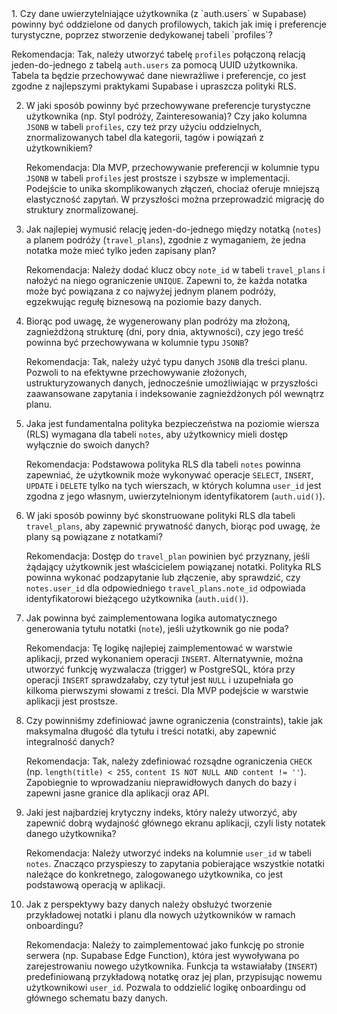 <pytania>
1. Czy dane uwierzytelniające użytkownika (z `auth.users` w Supabase) powinny być oddzielone od danych profilowych, takich jak imię i preferencje turystyczne, poprzez stworzenie dedykowanej tabeli `profiles`?

   Rekomendacja: Tak, należy utworzyć tabelę `profiles` połączoną relacją jeden-do-jednego z tabelą `auth.users` za pomocą UUID użytkownika. Tabela ta będzie przechowywać dane niewrażliwe i preferencje, co jest zgodne z najlepszymi praktykami Supabase i upraszcza polityki RLS.

2. W jaki sposób powinny być przechowywane preferencje turystyczne użytkownika (np. Styl podróży, Zainteresowania)? Czy jako kolumna `JSONB` w tabeli `profiles`, czy też przy użyciu oddzielnych, znormalizowanych tabel dla kategorii, tagów i powiązań z użytkownikiem?

   Rekomendacja: Dla MVP, przechowywanie preferencji w kolumnie typu `JSONB` w tabeli `profiles` jest prostsze i szybsze w implementacji. Podejście to unika skomplikowanych złączeń, chociaż oferuje mniejszą elastyczność zapytań. W przyszłości można przeprowadzić migrację do struktury znormalizowanej.

3. Jak najlepiej wymusić relację jeden-do-jednego między notatką (`notes`) a planem podróży (`travel_plans`), zgodnie z wymaganiem, że jedna notatka może mieć tylko jeden zapisany plan?

   Rekomendacja: Należy dodać klucz obcy `note_id` w tabeli `travel_plans` i nałożyć na niego ograniczenie `UNIQUE`. Zapewni to, że każda notatka może być powiązana z co najwyżej jednym planem podróży, egzekwując regułę biznesową na poziomie bazy danych.

4. Biorąc pod uwagę, że wygenerowany plan podróży ma złożoną, zagnieżdżoną strukturę (dni, pory dnia, aktywności), czy jego treść powinna być przechowywana w kolumnie typu `JSONB`?

   Rekomendacja: Tak, należy użyć typu danych `JSONB` dla treści planu. Pozwoli to na efektywne przechowywanie złożonych, ustrukturyzowanych danych, jednocześnie umożliwiając w przyszłości zaawansowane zapytania i indeksowanie zagnieżdżonych pól wewnątrz planu.

5. Jaka jest fundamentalna polityka bezpieczeństwa na poziomie wiersza (RLS) wymagana dla tabeli `notes`, aby użytkownicy mieli dostęp wyłącznie do swoich danych?

   Rekomendacja: Podstawowa polityka RLS dla tabeli `notes` powinna zapewniać, że użytkownik może wykonywać operacje `SELECT`, `INSERT`, `UPDATE` i `DELETE` tylko na tych wierszach, w których kolumna `user_id` jest zgodna z jego własnym, uwierzytelnionym identyfikatorem (`auth.uid()`).

6. W jaki sposób powinny być skonstruowane polityki RLS dla tabeli `travel_plans`, aby zapewnić prywatność danych, biorąc pod uwagę, że plany są powiązane z notatkami?

   Rekomendacja: Dostęp do `travel_plan` powinien być przyznany, jeśli żądający użytkownik jest właścicielem powiązanej notatki. Polityka RLS powinna wykonać podzapytanie lub złączenie, aby sprawdzić, czy `notes.user_id` dla odpowiedniego `travel_plans.note_id` odpowiada identyfikatorowi bieżącego użytkownika (`auth.uid()`).

7. Jak powinna być zaimplementowana logika automatycznego generowania tytułu notatki (`note`), jeśli użytkownik go nie poda?

   Rekomendacja: Tę logikę najlepiej zaimplementować w warstwie aplikacji, przed wykonaniem operacji `INSERT`. Alternatywnie, można utworzyć funkcję wyzwalacza (trigger) w PostgreSQL, która przy operacji `INSERT` sprawdzałaby, czy tytuł jest `NULL` i uzupełniała go kilkoma pierwszymi słowami z treści. Dla MVP podejście w warstwie aplikacji jest prostsze.

8. Czy powinniśmy zdefiniować jawne ograniczenia (constraints), takie jak maksymalna długość dla tytułu i treści notatki, aby zapewnić integralność danych?

   Rekomendacja: Tak, należy zdefiniować rozsądne ograniczenia `CHECK` (np. `length(title) < 255`, `content IS NOT NULL AND content != ''`). Zapobiegnie to wprowadzaniu nieprawidłowych danych do bazy i zapewni jasne granice dla aplikacji oraz API.

9. Jaki jest najbardziej krytyczny indeks, który należy utworzyć, aby zapewnić dobrą wydajność głównego ekranu aplikacji, czyli listy notatek danego użytkownika?

   Rekomendacja: Należy utworzyć indeks na kolumnie `user_id` w tabeli `notes`. Znacząco przyspieszy to zapytania pobierające wszystkie notatki należące do konkretnego, zalogowanego użytkownika, co jest podstawową operacją w aplikacji.

10. Jak z perspektywy bazy danych należy obsłużyć tworzenie przykładowej notatki i planu dla nowych użytkowników w ramach onboardingu?

    Rekomendacja: Należy to zaimplementować jako funkcję po stronie serwera (np. Supabase Edge Function), która jest wywoływana po zarejestrowaniu nowego użytkownika. Funkcja ta wstawiałaby (`INSERT`) predefiniowaną przykładową notatkę oraz jej plan, przypisując nowemu użytkownikowi `user_id`. Pozwala to oddzielić logikę onboardingu od głównego schematu bazy danych.
</pytania>
